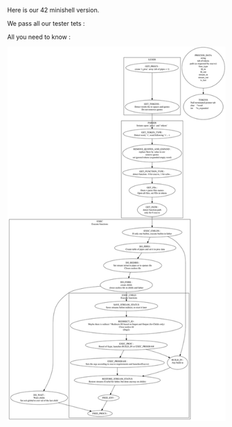 Here is our 42 minishell version.

We pass all our tester tets : 

All you need to know :

<img src="graph.svg">
